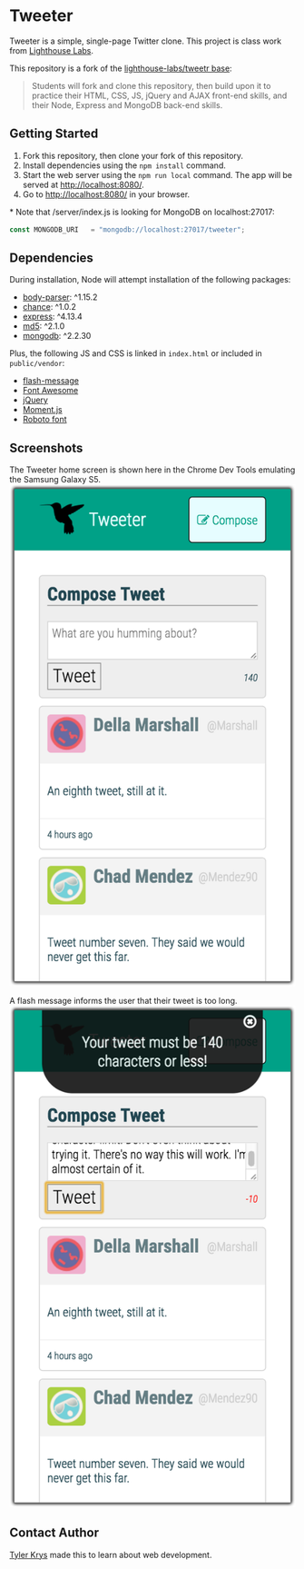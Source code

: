 # Tweeter

Tweeter is a simple, single-page Twitter clone. This project is class work from [Lighthouse Labs](https://github.com/lighthouse-labs/).

This repository is a fork of the [lighthouse-labs/tweetr base](https://github.com/lighthouse-labs/tweetr):

> Students will fork and clone this repository, then build upon it to practice their HTML, CSS, JS, jQuery and AJAX front-end skills, and their Node, Express and MongoDB back-end skills.

## Getting Started

1. Fork this repository, then clone your fork of this repository.
2. Install dependencies using the `npm install` command.
3. Start the web server using the `npm run local` command. The app will be served at <http://localhost:8080/>.
4. Go to <http://localhost:8080/> in your browser.

\* Note that /server/index.js is looking for MongoDB on localhost:27017:

```js
const MONGODB_URI   = "mongodb://localhost:27017/tweeter";
```

## Dependencies

During installation, Node will attempt installation of the following packages:

- [body-parser](https://www.npmjs.com/package/body-parser): ^1.15.2
- [chance](https://www.npmjs.com/package/chance): ^1.0.2
- [express](https://www.npmjs.com/package/express): ^4.13.4
- [md5](https://www.npmjs.com/package/md5): ^2.1.0
- [mongodb](https://www.npmjs.com/package/mongodb): ^2.2.30

Plus, the following JS and CSS is linked in `index.html` or included in `public/vendor`:

- [flash-message](https://www.npmjs.com/package/flash-message)
- [Font Awesome](http://fontawesome.io/)
- [jQuery](https://jquery.com/)
- [Moment.js](https://momentjs.com/)
- [Roboto font](https://fonts.google.com/specimen/Roboto)

## Screenshots

The Tweeter home screen is shown here in the Chrome Dev Tools emulating the Samsung Galaxy S5.
![Tweeter home screen, shown in Galaxy S5 aspect ratio](https://raw.githubusercontent.com/ty2k/tweeter/master/docs/Tweeter-screenshot-home-screen.png)

A flash message informs the user that their tweet is too long.
![Tweeter flash error message, shown in Galaxy S5 aspect ratio](https://raw.githubusercontent.com/ty2k/tweeter/master/docs/Tweeter-screenshot-error-flash.png)

## Contact Author

[Tyler Krys](https://tylerkrys.ca) made this to learn about web development.